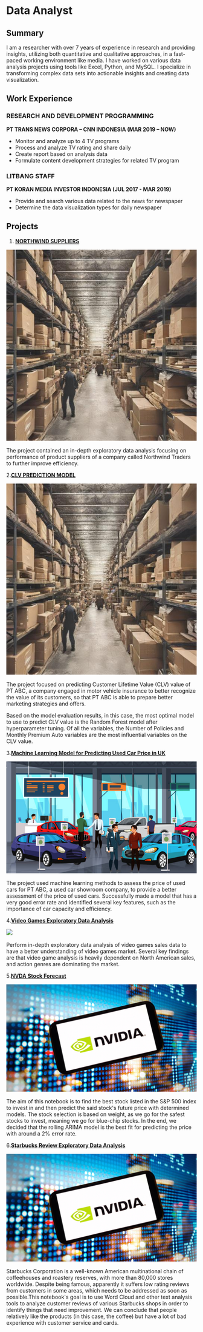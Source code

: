 # Data Analyst

## Summary 
I am a researcher with over 7 years of experience in research and providing insights, utilizing both quantitative and qualitative approaches, in a fast-paced working environment like media. I have worked on various data analysis projects using tools like Excel, Python, and MySQL. I specialize in transforming complex data sets into actionable insights and creating data visualization.

## Work Experience
### RESEARCH AND DEVELOPMENT PROGRAMMING
**PT TRANS NEWS CORPORA – CNN INDONESIA (MAR 2019 – NOW)**
- Monitor and analyze up to 4 TV programs
-	Process and analyze TV rating and share daily
-	Create report based on analysis data
-	Formulate content development strategies for related TV program

### LITBANG STAFF
**PT KORAN MEDIA INVESTOR INDONESIA (JUL 2017 - MAR 2019)**
- Provide and search various data related to the news for newspaper
-	Determine the data visualization types for daily newspaper

## Projects
1. [**NORTHWIND SUPPLIERS**](https://github.com/ChrisAntococt471/Capston-Project-2---Northwind-Suppliers)

![](https://github.com/ChrisAntococt471/christianto.github.io/blob/main/output.jpg)

The project contained an in-depth exploratory data analysis focusing on performance of product suppliers of a company called Northwind Traders to further improve efficiency.

2.[**CLV PREDICTION MODEL**](https://github.com/ChrisAntococt471/Capstone-Project-3---CLV-Prediction)

![](https://github.com/ChrisAntococt471/christianto.github.io/blob/main/output.jpg)

The project focused on predicting Customer Lifetime Value (CLV) value of PT ABC, a company engaged in motor vehicle insurance to better recognize the value of its customers, so that PT ABC is able to prepare better marketing strategies and offers.

Based on the model evaluation results, in this case, the most optimal model to use to predict CLV value is the Random Forest model after hyperparameter tuning.
Of all the variables, the Number of Policies and Monthly Premium Auto variables are the most influential variables on the CLV value.

3.[**Machine Learning Model for Predicting Used Car Price in UK**](https://github.com/PurwadhikaDev/DataRangersTeam_JC_DS_VL_05_FinalProject)

![](https://raw.githubusercontent.com/PurwadhikaDev/DataRangersTeam_JC_DS_VL_05_FinalProject/refs/heads/main/Picture/jpeg%20awal.jpg)

The project used machine learning methods to assess the price of used cars for PT ABC, a used car showroom company, to provide a better assessment of the price of used cars. Successfully made a model that has a very good error rate and identified several key features, such as the importance of car capacity and efficiency.

4.[**Video Games Exploratory Data Analysis**](https://github.com/ChrisAntococt471/Video-Games-EDA)

![](https://api-v1.purwadhika.com/files/user-portfolios/Screenshot%202024-08-12%20135737.png-1723445868460.png)

Perform in-depth exploratory data analysis of video games sales data to have a better understanding of video games market. Several key findings are that video game analysis is heavily dependent on North American sales, and action genres are dominating the market.

5.[**NVDA Stock Forecast**](https://github.com/ChrisAntococt471/NVDA-Stock-Forecast)

![](https://github.com/ChrisAntococt471/NVDA-Stock-Forecast/blob/main/NVDA%20IMAGE.png)

The aim of this notebook is to find the best stock listed in the S&P 500 index to invest in and then predict the said stock's future price with determined models. The stock selection is based on weight, as we go for the safest stocks to invest, meaning we go for blue-chip stocks. In the end, we decided that the rolling ARIMA model is the best fit for predicting the price with around a 2% error rate.

6.[**Starbucks Review Exploratory Data Analysis**](https://github.com/ChrisAntococt471/Starbucks-Review-EDA)

![](https://github.com/ChrisAntococt471/NVDA-Stock-Forecast/blob/main/NVDA%20IMAGE.png)

Starbucks Corporation is a well-known American multinational chain of coffeehouses and roastery reserves, with more than 80,000 stores worldwide. Despite being famous, apparently it suffers low rating reviews from customers in some areas, which needs to be addressed as soon as possible.This notebook's goal is to use Word Cloud and other text analysis tools to analyze customer reviews of various Starbucks shops in order to identify things that need improvement. We can conclude that people relatively like the products (in this case, the coffee) but have a lot of bad experience with customer service and cards.
